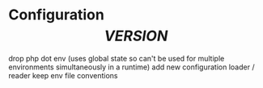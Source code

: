 # Configuration $$VERSION$$


drop php dot env (uses global state so can't be used for multiple environments simultaneously in a runtime)
add new configuration loader / reader
keep env file conventions
